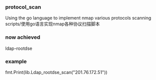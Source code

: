 ### protocol_scan
Using the go language to implement nmap various protocols scanning scripts/使用go语言实现nmap各种协议扫描脚本

### now achieved
ldap-rootdse

### example
fmt.Print(lib.Ldap_rootdse_scan("201.76.172.51"))
